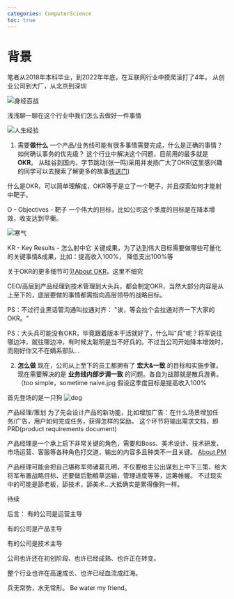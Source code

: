 ```yaml
---
categories: ComputerScience
toc: true
---
```


# 背景
笔者从2018年本科毕业，到2022年年底，在互联网行业中摸爬滚打了4年。
从创业公司到大厂，从北京到深圳

![身经百战](https://github.com/yuhaoyuan/yuhaoyuan.github.io/raw/main/assets/bullshit/sjbz.jpg)

浅浅聊一聊在这个行业中我们怎么去做好一件事情

![人生经验](https://github.com/yuhaoyuan/yuhaoyuan.github.io/raw/main/assets/bullshit/rsjy.jpeg)


1. 需要**做什么**
一个产品/业务线可能有很多事情需要完成，什么是正确的事情？如何确认事务的优先级？
这个行业中解决这个问题，目前用的最多就是**OKR**。
从硅谷到国内，字节跳动(张一鸣)采用并发扬广大了OKR(这里感兴趣的同学可以去搜索了解更多的故事[传送门](https://mp.ofweek.com/hr/a756714027217))

什么是OKR，可以简单理解成，OKR等于是立了一个靶子，并且探索如何才能射中靶子。

O - Objectives - 靶子
一个伟大的目标，比如公司这个季度的目标是在降本增效，收支达到平衡。

![寒气](https://github.com/yuhaoyuan/yuhaoyuan.github.io/raw/main/assets/bullshit/hanqi.jpeg)

KR - Key Results - 怎么射中它
关键成果，为了达到伟大目标需要做哪些可量化的关键事情&成果，比如：提高收入100%， 降低支出100%等

关于OKR的更多细节可见[About OKR](https://wiki.mbalib.com/wiki/OKR)，这里不细究

CEO/高层到产品经理到技术管理到大头兵，都会制定OKR，当然大部分内容是从上至下的，底层要做的事情都需指向高层领导的战略目标。

PS：不过行业黑话管沟通叫拉通对齐： "诶，等会拉个会拉通对齐一下大家的OKR。"

PS：大头兵可能没有OKR，毕竟跟着版本干活就好了，什么叫"兵"呢？将军说往哪边冲，就往哪边冲，有时候太聪明是当不好兵的。不过当公司开始降本增效时，而刚好你又不在嫡系部队...


2. **怎么做**
现在，公司从上至下的员工都拥有了 **宏大&一致** 的目标和实施步骤。 
现在需要解决的是 **业务线内部步调一致** 的问题。各自为战那就是散兵游勇。（too simple，sometime naive.jpg
假设这季度目标是提高收入100%

首先登场的是一只狗
![dog](https://github.com/yuhaoyuan/yuhaoyuan.github.io/raw/main/assets/bullshit/PMdog.jpeg)

产品经理/策划 为了先会设计产品的新功能，比如增加广告：在什么场景增加任务/广告，用户如何完成任务，获得怎样的奖励。 这个环节将输出需求文档，即PRD(product requirements document)

产品经理是一个承上启下非常关键的角色，需要和Boss、美术设计、技术研发、市场运营、客服等各种角色打交道，输出的内容多且种类不一且关键。
[About PM](https://www.woshipm.com/pmd/784453.html)


产品经理可能会把自己堪称军师诸葛孔明，不仅要给主公出谋划上中下三策、给大将军布置战略目标、还要做后勤粮草运输，管理进度等等，运筹帷幄。
不过现实中的可能是舔老板，舔技术，舔美术...大抵确实是累得像狗一样。

待续




后言：
有的公司是运营主导

有的公司是产品主导

有的公司是技术主导

公司也许还在初创阶段、也许已经成熟、也许正在转变。

整个行业也许在高速成长、也许已经血流成红海。

兵无常势，水无常形。 Be water my friend。
